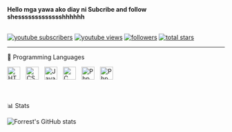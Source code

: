 <b>
Hello mga yawa ako diay ni Subcribe and follow shessssssssssssshhhhhh 
</b>

<br>
<br>
   <p align="left">
      <a href="https://www.youtube.com/channel/UCjlSbX3_ONTQw67b4xjT1cA?sub_confirmation=1">
         <img alt="youtube subscribers" title="Subscribe to my YouTube channel" src="https://custom-icon-badges.demolab.com/youtube/channel/subscribers/UCjlSbX3_ONTQw67b4xjT1cA?color=%23E05D44&label=SUBSCRIBE&logo=video&logoColor=white&style=for-the-badge&labelColor=CE4630"/></a> 
       <a href="https://www.youtube.com/channel/UCjlSbX3_ONTQw67b4xjT1cA?sub_confirmation=1">
         <img alt="youtube views" title="YouTube views" src="https://custom-icon-badges.demolab.com/youtube/channel/views/UCjlSbX3_ONTQw67b4xjT1cA?color=%23E1AD0E&logo=eye&logoColor=white&style=for-the-badge&labelColor=C79600"/></a> 
      <a href="https://github.com/yawaka21?tab=followers">
         <img alt="followers" title="Follow me on Github" src="https://custom-icon-badges.demolab.com/github/followers/yawaka21?color=236ad3&labelColor=1155ba&style=for-the-badge&logo=person-add&label=Follow&logoColor=white"/></a>
      <a href="https://github.com/yawaka21?tab=repositories&sort=stargazers">
         <img alt="total stars" title="Total stars on GitHub" src="https://custom-icon-badges.demolab.com/github/stars/yawaka21?color=55960c&style=for-the-badge&labelColor=488207&logo=star"/></a>
   </p>

---

   🧰 Programming Languages

<img align="left" alt="HTML" width="30px" style="padding-right:10px;" src="https://cdn.jsdelivr.net/gh/devicons/devicon/icons/html5/html5-plain.svg" />
<img align="left" alt="CSS" width="30px" style="padding-right:10px;" src="https://cdn.jsdelivr.net/gh/devicons/devicon/icons/css3/css3-plain.svg" />
<img align="left" alt="JavaScript" width="30px" style="padding-right:10px;" src="https://cdn.jsdelivr.net/gh/devicons/devicon/icons/javascript/javascript-plain.svg" />
<img align="left" alt="C" width="30px" style="padding-right: 10px;" src="https://cdn.jsdelivr.net/gh/devicons/devicon/icons/c/c-original.svg" />
<img align="left" alt="Php" width="30px" style="padding-right: 10px;" src="https://cdn.jsdelivr.net/gh/devicons/devicon/icons/php/php-original.svg" /> 
<img align="left" alt="Php" width="30px" style="padding-right: 10px;" src="https://kinsta.com/wp-content/uploads/2021/03/941px-C_Sharp_logo.svg-768x837.png"/> 




#

   
    
 <br>

#

📊 Stats

![Forrest's GitHub stats](https://github-readme-stats.vercel.app/api?username=yawaka21&show_icons=true&theme=gruvbox)

